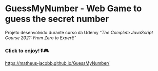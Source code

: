 # GuessMyNumber - Web Game to guess the secret number

Projeto desenvolvido durante curso da Udemy <i>"The Complete JavaScript Course 2021: From Zero to Expert!"</i>

### Click to enjoy! ⏬🎮
https://matheus-jacobb.github.io/GuessMyNumber/
